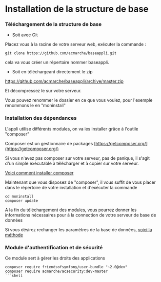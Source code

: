 Installation de la structure de base
=========

### Téléchargement de la structure de base

* Soit avec Git

Placez vous à la racine de votre serveur web, exécuter la commande :

```shell
git clone https://github.com/acmarche/baseappli.git
```

cela va vous créer un répertoire nommer baseappli.

* Soit en téléchargeant directement le zip

https://github.com/acmarche/baseappli/archive/master.zip

Et décompressez le sur votre serveur.

Vous pouvez renommer le dossier en ce que vous voulez, pour l'exemple renommons le en "moninstall"

### Installation des dépendances

L'appli utilise différents modules, on va les installer grâce à l'outile "composer"

Composer est un gestionnaire de packages [https://getcomposer.org/](https://getcomposer.org/)

Si vous n'avez pas composer sur votre serveur, pas de panique, il s'agit d'un simple exécutable à télécharger et à copier sur votre serveur.

[Voici comment installer composer](https://github.com/acmarche/baseappli/src/AcMarche/BaseBundle/Resources/doc/Resources/doc/composer.md)

Maintenant que vous disposez de "composer", il vous suffit de vous placer dans le répertoire de votre installation et d'exécuter la commande

```shell
cd moninstall
composer update
```

A la fin du téléchargement des modules, vous pourrez donner les informations nécessaires pour à la connection de votre serveur de base de données

Si vous désirez rechanger les paramètres de la base de données, [voici la méthode](https://github.com/acmarche/baseappli/src/AcMarche/BaseBundle/Resources/doc/Resources/doc/database.md)

### Module d'authentification et de sécurité

Ce module sert à gérer les droits des applications

```shell
composer require friendsofsymfony/user-bundle "~2.0@dev"
composer require acmarche/acsecurity:dev-master
```shell

